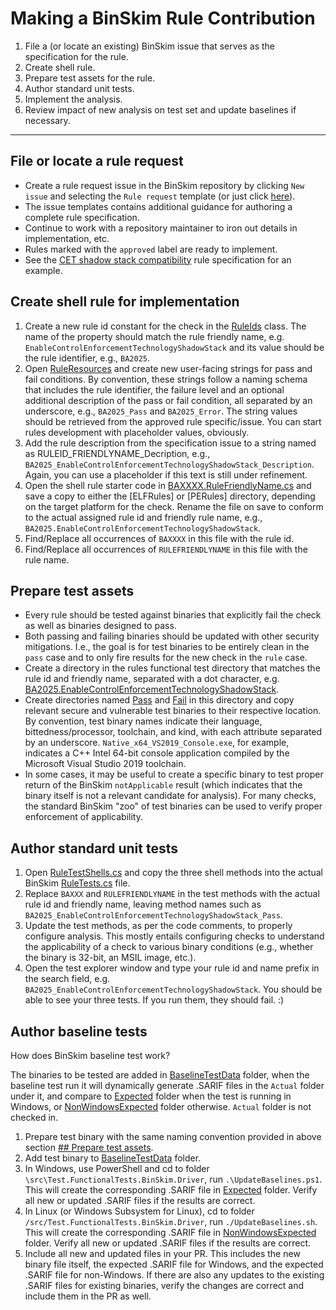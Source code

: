 # Making a BinSkim Rule Contribution

1. File a (or locate an existing) BinSkim issue that serves as the specification for the rule.
2. Create shell rule.
3. Prepare test assets for the rule.
4. Author standard unit tests.
5. Implement the analysis.
6. Review impact of new analysis on test set and update baselines if necessary.

----

## File or locate a rule request

- Create a rule request issue in the BinSkim repository by clicking `New issue` and selecting the `Rule request` template (or just click [here](https://github.com/microsoft/binskim/issues/new?assignees=&labels=rule-request&template=rule-request.md&title=%5BRULE+REQUEST%5D+Concise+description+of+new+analysis)).
- The issue templates contains additional guidance for authoring a complete rule specification.
- Continue to work with a repository maintainer to iron out details in implementation, etc.
- Rules marked with the `approved` label are ready to implement.
- See the [CET shadow stack compatibility](https://github.com/microsoft/binskim/issues/277) rule specification for an example.

## Create shell rule for implementation

1. Create a new rule id constant for the check in the [RuleIds](https://github.com/microsoft/binskim/blob/main/src/BinSkim.Rules/RuleIds.cs) class. The name of the property should match the rule friendly name, e.g. `EnableControlEnforcementTechnologyShadowStack` and its value should be the rule identifier, e.g., `BA2025`.
2. Open [RuleResources](https://github.com/microsoft/binskim/blob/main/src/BinSkim.Rules/RuleResources.resx) and create new user-facing strings for pass and fail conditions. By convention, these strings follow a naming schema that includes the rule identifier, the failure level and an optional additional description of the pass or fail condition, all separated by an underscore, e.g., `BA2025_Pass` and `BA2025_Error`. The string values should be retrieved from the approved rule specific/issue. You can start rules development with placeholder values, obviously.
3. Add the rule description from the specification issue to a string named as RULEID_FRIENDLYNAME_Decription, e.g., `BA2025_EnableControlEnforcementTechnologyShadowStack_Description`. Again, you can use a placeholder if this text is still under refinement.
4. Open the shell rule starter code in [BAXXXX.RuleFriendlyName.cs](BAXXXX.RuleFriendlyName.cs) and save a copy to either the [ELFRules] or [PERules] directory, depending on the target platform for the check. Rename the file on save to conform to the actual assigned rule id and friendly rule name, e.g., `BA2025.EnableControlEnforcementTechnologyShadowStack`.
5. Find/Replace all occurrences of `BAXXXX` in this file with the rule id.
6. Find/Replace all occurrences of `RULEFRIENDLYNAME` in this file with the rule name.

## Prepare test assets

- Every rule should be tested against binaries that explicitly fail the check as well as binaries designed to pass.
- Both passing and failing binaries should be updated with other security mitigations. I.e., the goal is for test binaries to be entirely clean in the `pass` case and to only fire results for the new check in the `rule` case.
- Create a directory in the rules functional test directory that matches the rule id and friendly name, separated with a dot character, e.g. [BA2025.EnableControlEnforcementTechnologyShadowStack](https://github.com/microsoft/binskim/tree/main/src/Test.FunctionalTests.BinSkim.Rules/FunctionalTestData/BA2025.EnableControlEnforcementTechnologyShadowStack).
- Create directories named [Pass](https://github.com/microsoft/binskim/tree/main/src/Test.FunctionalTests.BinSkim.Rules/FunctionalTestData/BA2025.EnableControlEnforcementTechnologyShadowStack/Pass) and [Fail](https://github.com/microsoft/binskim/tree/main/src/Test.FunctionalTests.BinSkim.Rules/FunctionalTestData/BA2025.EnableControlEnforcementTechnologyShadowStack/Fail) in this directory and copy relevant secure and vulnerable test binaries to their respective location.
By convention, test binary names indicate their language, bittedness/processor, toolchain, and kind, with each attribute separated by an underscore. `Native_x64_VS2019_Console.exe`, for example, indicates a C++ Intel 64-bit console application compiled by the Microsoft Visual Studio 2019 toolchain.
- In some cases, it may be useful to create a specific binary to test proper return of the BinSkim `notApplicable` result (which indicates that the binary itself is not a relevant candidate for analysis). For many checks, the standard BinSkim "zoo" of test binaries can be used to verify proper enforcement of applicability.

## Author standard unit tests

1. Open [RuleTestShells.cs](RuleTestShells.cs) and copy the three shell methods into the actual BinSkim [RuleTests.cs](https://github.com/microsoft/binskim/blob/main/src/Test.FunctionalTests.BinSkim.Rules/RuleTests.cs) file.
2. Replace `BAXXX` and `RULEFRIENDLYNAME` in the test methods with the actual rule id and friendly name, leaving method names such as `BA2025_EnableControlEnforcementTechnologyShadowStack_Pass`.
3. Update the test methods, as per the code comments, to properly configure analysis. This mostly entails configuring checks to understand the applicability of a check to various binary conditions (e.g., whether the binary is 32-bit, an MSIL image, etc.).
4. Open the test explorer window and type your rule id and name prefix in the search field, e.g. `BA2025_EnableControlEnforcementTechnologyShadowStack`. You should be able to see your three tests. If you run them, they should fail. :)

## Author baseline tests

How does BinSkim baseline test work?

The binaries to be tested are added in [BaselineTestData](https://github.com/microsoft/binskim/blob/main/src/Test.FunctionalTests.BinSkim.Driver/BaselineTestData) folder,
when the baseline test run it will dynamically generate .SARIF files in the `Actual` folder under it, and compare to [Expected](https://github.com/microsoft/binskim/blob/main/src/Test.FunctionalTests.BinSkim.Driver/BaselineTestData/Expected) folder when the test is running in Windows, or [NonWindowsExpected](https://github.com/microsoft/binskim/blob/main/src/Test.FunctionalTests.BinSkim.Driver/BaselineTestData/NonWindowsExpected) folder otherwise.
`Actual` folder is not checked in.

1. Prepare test binary with the same naming convention provided in above section [## Prepare test assets](#prepare-test-assets).
2. Add test binary to [BaselineTestData](https://github.com/microsoft/binskim/blob/main/src/Test.FunctionalTests.BinSkim.Driver/BaselineTestData) folder.
3. In Windows, use PowerShell and cd to folder `\src\Test.FunctionalTests.BinSkim.Driver`, run `.\UpdateBaselines.ps1`. 
This will create the corresponding .SARIF file in [Expected](https://github.com/microsoft/binskim/blob/main/src/Test.FunctionalTests.BinSkim.Driver/BaselineTestData/Expected) folder.
Verify all new or updated .SARIF files if the results are correct.
4. In Linux (or Windows Subsystem for Linux), cd to folder `/src/Test.FunctionalTests.BinSkim.Driver`, run `./UpdateBaselines.sh`. 
This will create the corresponding .SARIF file in [NonWindowsExpected](https://github.com/microsoft/binskim/blob/main/src/Test.FunctionalTests.BinSkim.Driver/BaselineTestData/NonWindowsExpected) folder.
Verify all new or updated .SARIF files if the results are correct.
5. Include all new and updated files in your PR. This includes the new binary file itself, the expected .SARIF file for Windows, and the expected .SARIF file for non-Windows. If there are also any updates to the existing .SARIF files for existing binaries, verify the changes are correct and include them in the PR as well.
